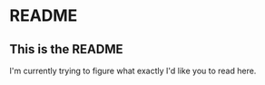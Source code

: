 # README

## This is the README
I'm currently trying to figure what exactly I'd like you to read here.


